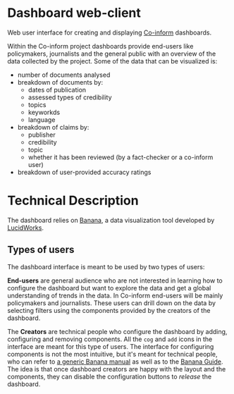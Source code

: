 # Dashboard web-client

Web user interface for creating and displaying [Co-inform](https://coinform.eu) dashboards.

Within the Co-inform project dashboards provide end-users like policymakers, journalists and the general public with an overview of the data collected by the project. Some of the data that can be visualized is:

* number of documents analysed
* breakdown of documents by:
  * dates of publication
  * assessed types of credibility 
  * topics
  * keyworkds
  * language
* breakdown of claims by:
  * publisher
  * credibility
  * topic
  * whether it has been reviewed (by a fact-checker or a co-inform user)
* breakdown of user-provided accuracy ratings

# Technical Description

The dashboard relies on [Banana](https://doc.lucidworks.com/lucidworks-hdpsearch/2.5/Guide-Banana.html), a data visualization tool developed by [LucidWorks](https://lucidworks.com/). 

## Types of users

The dashboard interface is meant to be used by two types of users:

**End-users** are general audience who are not interested in learning how to configure the dashboard but want to explore the data and get a global understanding of trends in the data. In Co-inform end-users will be mainly policymakers and journalists. These users can drill down on the data by selecting filters using the components provided by the creators of the dashboard.

The **Creators** are technical people who configure the dashboard by adding, configuring and removing components. All the `cog` and `add` icons in the interface are meant for this type of users. The interface for configuring components is not the most intuitive, but it's meant for technical people, who can refer to [a generic Banana manual](https://www.snap4city.org/download/video/Banana_Lucidworks_User_Manual.pdf)  as well as to the [Banana Guide](https://doc.lucidworks.com/lucidworks-hdpsearch/2.5/Guide-Banana.html).  The idea is that once dashboard creators are happy with the layout and the components, they can disable the configuration buttons to *release* the dashboard.

